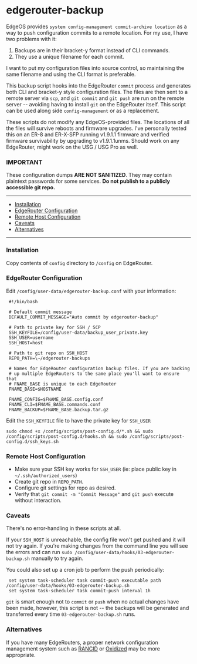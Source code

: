 # edgerouter-backup

EdgeOS provides `system config-management commit-archive location` as a way to push configuration commits to a remote location. For my use, I have two problems with it:

1. Backups are in their bracket-y format instead of CLI commands.
2. They use a unique filename for each commit. 

I want to put my configuration files into source control, so maintaining the same filename and using the CLI format is preferable.

This backup script hooks into the EdgeRouter `commit` process and generates both CLI and bracket-y style configuration files. The files are then sent to a remote server via `scp`, and `git commit` and `git push` are run on the remote server -- avoiding having to install `git` on the EdgeRouter itself. This script can be used along side `config-management` or as a replacement.

These scripts do not modify any EdgeOS-provided files. The locations of all the files will survive reboots and firmware upgrades. I've personally tested this on an ER-8 and ER-X-SFP running v1.9.1.1 firmware and verified firmware survivability by upgrading to v1.9.1.1unms. Should work on any EdgeRouter, might work on the USG / USG Pro as well.


### **IMPORTANT**

These configuration dumps **ARE NOT SANITIZED**. They may contain plaintext passwords for some services. **Do not publish to a publicly accessible git repo.**

---

* [Installation](#installation)
* [EdgeRouter Configuration](#edgerouter-configuration)
* [Remote Host Configuration](#remote-host-configuration)
* [Caveats](#caveats)
* [Alternatives](#alternatives)

---

### Installation

Copy contents of `config` directory to `/config` on EdgeRouter.


### EdgeRouter Configuration

Edit `/config/user-data/edgerouter-backup.conf` with your information:

     #!/bin/bash
     
     # Default commit message
     DEFAULT_COMMIT_MESSAGE="Auto commit by edgerouter-backup"

     # Path to private key for SSH / SCP
     SSH_KEYFILE=/config/user-data/backup_user_private.key
     SSH_USER=username
     SSH_HOST=host
     
     # Path to git repo on SSH_HOST
     REPO_PATH=\~/edgerouter-backups

     # Names for EdgeRouter configuration backup files. If you are backing
     # up multiple EdgeRouters to the same place you'll want to ensure that
     # FNAME_BASE is unique to each EdgeRouter
     FNAME_BASE=$HOSTNAME
     
     FNAME_CONFIG=$FNAME_BASE.config.conf
     FNAME_CLI=$FNAME_BASE.commands.conf
     FNAME_BACKUP=$FNAME_BASE.backup.tar.gz

Edit the `SSH_KEYFILE` file to have the private key for `SSH_USER`

`sudo chmod +x /config/scripts/post-config.d/*.sh && sudo /config/scripts/post-config.d/hooks.sh && sudo /config/scripts/post-config.d/ssh_keys.sh`

	 
### Remote Host Configuration

* Make sure your SSH key works for `SSH_USER` (ie: place public key in `~/.ssh/authorized_users`)
* Create git repo in `REPO_PATH`.
* Configure git settings for repo as desired.
* Verify that `git commit -m "Commit Message"` and `git push` execute without interaction.


### Caveats

There's no error-handling in these scripts at all. 

If your `SSH_HOST` is unreachable, the config file won't get pushed and it will not try again. If you're making changes from the command line you will see the errors and can run `sudo /config/user-data/hooks/03-edgerouter-backup.sh` manually to try again.

You could also set up a cron job to perform the push periodically:

     set system task-scheduler task commit-push executable path /config/user-data/hooks/03-edgerouter-backup.sh
     set system task-scheduler task commit-push interval 1h

`git` is smart enough not to `commit` or `push` when no actual changes have been made, however, this script is not -- the backups will be generated and transferred every time `03-edgerouter-backup.sh` runs.


### Alternatives

If you have many EdgeRouters, a proper network configuration management system such as [RANCID](http://www.shrubbery.net/rancid/) or [Oxidized](https://github.com/ytti/oxidized) may be more appropriate.
